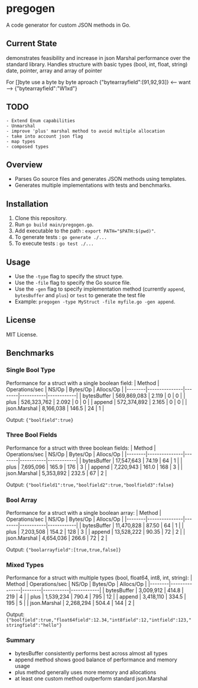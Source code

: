 # pregogen

A code generator for custom JSON methods in Go.

## Current State
demonstrates feasibility and increase in json Marshal performance over the standard library.
Handles structure with basic types (bool, int, float, string) date, pointer, array and array of pointer

For []byte use a byte by byte aproach {"bytearrayfield":[91,92,93]}  <-- want --> {"bytearrayfield":"W1xd"}

## TODO 
	- Extend Enum capabilities
	- Unmarshal
	- improve 'plus' marshal method to avoid multiple allocation
	- take into account json flag
	- map types
	- composed types

## Overview
- Parses Go source files and generates JSON methods using templates.
- Generates multiple implementations with tests and benchmarks.

## Installation
1. Clone this repository.
2. Run `go build main/pregogen.go`.
3. Add executable to the path : `export PATH="$PATH:$(pwd)"`.
4. To generate tests : `go generate ./...`
5. To execute tests : `go test ./...`

## Usage
- Use the `-type` flag to specify the struct type.
- Use the `-file` flag to specify the Go source file.
- Use the `-gen`  flag to specify implementation method (currently `append`, `bytesBuffer` and `plus`) or `test` to generate the test file
- Example: `pregogen -type MyStruct -file myfile.go -gen append`.

## License
MIT License.

## Benchmarks

### Single Bool Type
Performance for a struct with a single boolean field:
| Method | Operations/sec | NS/Op | Bytes/Op | Allocs/Op |
|--------|---------------|--------|-----------|------------|
| bytesBuffer | 569,869,083 | 2.119 | 0 | 0 |
| plus | 526,323,762 | 2.092 | 0 | 0 |
| append | 572,374,892 | 2.165 | 0 | 0 |
| json.Marshal | 8,166,038 | 146.5 | 24 | 1 |

Output: `{"boolfield":true}`

### Three Bool Fields
Performance for a struct with three boolean fields:
| Method | Operations/sec | NS/Op | Bytes/Op | Allocs/Op |
|--------|---------------|--------|-----------|------------|
| bytesBuffer | 17,547,643 | 74.19 | 64 | 1 |
| plus | 7,695,096 | 165.9 | 176 | 3 |
| append | 7,220,943 | 161.0 | 168 | 3 |
| json.Marshal | 5,353,892 | 232.5 | 67 | 2 |

Output: `{"boolfield1":true,"boolfield2":true,"boolfield3":false}`

### Bool Array
Performance for a struct with a single boolean array:
| Method | Operations/sec | NS/Op | Bytes/Op | Allocs/Op |
|--------|---------------|--------|-----------|------------|
| bytesBuffer | 11,470,828 | 87.50 | 64 | 1 |
| plus | 7,203,508 | 154.2 | 128 | 3 |
| append | 13,528,222 | 90.35 | 72 | 2 |
| json.Marshal | 4,654,036 | 266.6 | 72 | 2 |

Output: `{"boolarrayfield":[true,true,false]}`

### Mixed Types
Performance for a struct with multiple types (bool, float64, int8, int, string):
| Method | Operations/sec | NS/Op | Bytes/Op | Allocs/Op |
|--------|---------------|--------|-----------|------------|
| bytesBuffer | 3,009,912 | 414.8 | 219 | 4 |
| plus | 1,539,234 | 790.4 | 795 | 12 |
| append | 3,418,110 | 334.5 | 195 | 5 |
| json.Marshal | 2,268,294 | 504.4 | 144 | 2 |

Output: `{"boolfield":true,"float64field":12.34,"int8field":12,"intfield":123,"stringfield":"hello"}`

### Summary
- bytesBuffer consistently performs best across almost all types
- append method shows good balance of performance and memory usage
- plus method generally uses more memory and allocations
- at least one custom method outperform standard json.Marshal